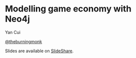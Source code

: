 # Modelling game economy with Neo4j #

Yan Cui

[@theburningmonk](https://twitter.com/theburningmonk)

Slides are available on [SlideShare](http://www.slideshare.net/theburningmonk/modelling-game-economy-with-neo4j).